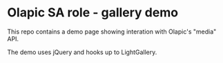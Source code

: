 # Olapic SA role - gallery demo

This repo contains a demo page showing interation with Olapic's "media" API.

The demo uses jQuery and hooks up to LightGallery.
